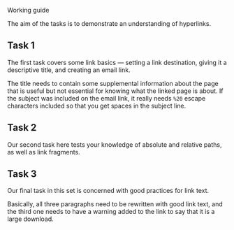 Working guide

The aim of the tasks is to demonstrate an understanding of hyperlinks.

## Task 1

The first task covers some link basics — setting a link destination, giving it a descriptive title, and creating an email link.

The title needs to contain some supplemental information about the page that is useful but not essential for knowing what the linked page is about. If the subject was included on the email link, it really needs `%20` escape characters included so that you get spaces in the subject line. 

## Task 2

Our second task here tests your knowledge of  absolute and relative paths, as well as link fragments. 

## Task 3

Our final task in this set is concerned with good practices for link text.

Basically, all three paragraphs need to be rewritten with good link text, and the third one needs to have a warning added to the link to say that it is a large download. 